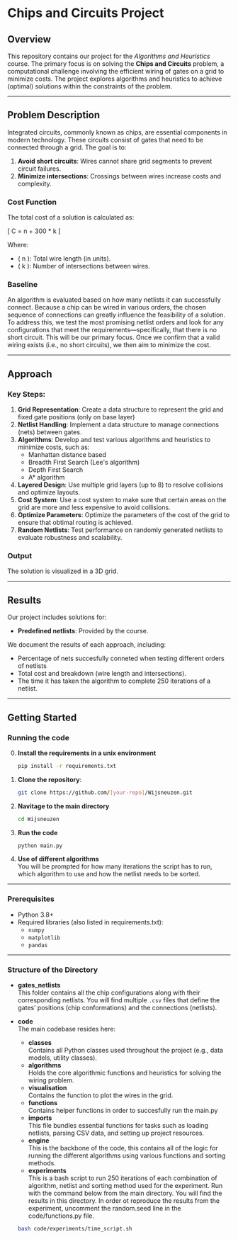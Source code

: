 # Chips and Circuits Project

## Overview
This repository contains our project for the *Algorithms and Heuristics* course. The primary focus is on solving the **Chips and Circuits** problem, a computational challenge involving the efficient wiring of gates on a grid to minimize costs. The project explores algorithms and heuristics to achieve (optimal) solutions within the constraints of the problem.

---

## Problem Description
Integrated circuits, commonly known as chips, are essential components in modern technology. These circuits consist of gates that need to be connected through a grid. The goal is to:

1. **Avoid short circuits**: Wires cannot share grid segments to prevent circuit failures.
2. **Minimize intersections**: Crossings between wires increase costs and complexity.

### Cost Function
The total cost of a solution is calculated as:

\[
C = n + 300 * k
\]

Where:
- \( n \): Total wire length (in units).
- \( k \): Number of intersections between wires.

### Baseline
An algorithm is evaluated based on how many netlists it can successfully connect. Because a chip can be wired in various orders, the chosen sequence of connections can greatly influence the feasibility of a solution. To address this, we test the most promising netlist orders and look for any configurations that meet the requirements—specifically, that there is no short circuit. This will be our primary focus. Once we confirm that a valid wiring exists (i.e., no short circuits), we then aim to minimize the cost. 


---

## Approach
### Key Steps:
1. **Grid Representation**: Create a data structure to represent the grid and fixed gate positions (only on base layer)
2. **Netlist Handling**: Implement a data structure to manage connections (nets) between gates.
3. **Algorithms**: Develop and test various algorithms and heuristics to minimize costs, such as:
   - Manhattan distance based
   - Breadth First Search (Lee's algorithm)
   - Depth First Search
   - A* algorithm
4. **Layered Design**: Use multiple grid layers (up to 8) to resolve collisions and optimize layouts.
5. **Cost System**: Use a cost system to make sure that certain areas on the grid are more and less expensive to avoid collisions.
5. **Optimize Parameters**: Optimize the parameters of the cost of the grid to ensure that obtimal routing is achieved.
6. **Random Netlists**: Test performance on randomly generated netlists to evaluate robustness and scalability.

### Output
The solution is visualized in a 3D grid. 

---

## Results
Our project includes solutions for:
- **Predefined netlists**: Provided by the course.

We document the results of each approach, including:
- Percentage of nets succesfully conneted when testing different orders of netlists
- Total cost and breakdown (wire length and intersections).
- The time it has taken the algorithm to complete 250 iterations of a netlist.

---

## Getting Started

### Running the code

0. **Install the requirements in a unix environment**
   ```bash
   pip install -r requirements.txt

1. **Clone the repository**:
   ```bash
   git clone https://github.com/[your-repo]/Wijsneuzen.git
2. **Navitage to the main directory**
   ```bash 
   cd Wijsneuzen
3. **Run the code**
   ```bash
   python main.py

4. **Use of different algorithms**  
   You will be prompted for how many iterations the script has to run, which algorithm to use and how the netlist needs to be sorted.

---

### Prerequisites
- Python 3.8+
- Required libraries (also listed in requirements.txt):
  - `numpy`
  - `matplotlib`
  - `pandas`

---
### Structure of the Directory

- **gates_netlists**  
  This folder contains all the chip configurations along with their corresponding netlists. You will find multiple `.csv` files that define the gates’ positions (chip conformations) and the connections (netlists).

- **code**  
  The main codebase resides here:
  - **classes**  
    Contains all Python classes used throughout the project (e.g., data models, utility classes).
  - **algorithms**  
    Holds the core algorithmic functions and heuristics for solving the wiring problem.
   - **visualisation**  
   Contains the function to plot the wires in the grid.
   - **functions**  
   Contains helper functions in order to succesfully run the main.py
   - **imports**  
   This file bundles essential functions for tasks such as loading netlists, parsing CSV data, and setting up project resources.
   - **engine**  
   This is the backbone of the code, this contains all of the logic for running the different algorithms using various functions and sorting methods. 
   - **experiments**  
   This is a bash script to run 250 iterations of each combination of algorithm, netlist and sorting method used for the experiment. Run with the command below from the main directory. You will find the results in this directory. In order ot reproduce the results from the experiment, uncomment the random.seed line in the code/functions.py file.
   ```bash
   bash code/experiments/time_script.sh
